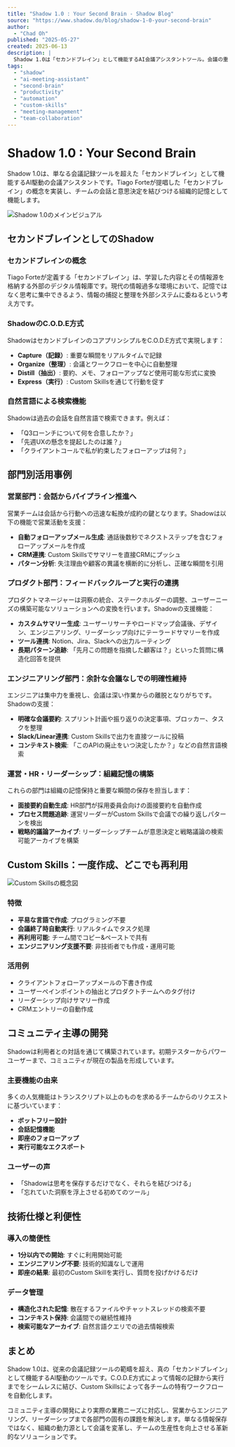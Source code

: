 ```yaml
---
title: "Shadow 1.0 : Your Second Brain - Shadow Blog"
source: "https://www.shadow.do/blog/shadow-1-0-your-second-brain"
author:
  - "Chad Oh"
published: "2025-05-27"
created: 2025-06-13
description: |
  Shadow 1.0は「セカンドブレイン」として機能するAI会議アシスタントツール。会議の重要な瞬間を記録し、フォローアップを自動化し、Custom AI Skillsを通じて会議を実行可能なタスクに変換する革新的なツール。
tags:
  - "shadow"
  - "ai-meeting-assistant"
  - "second-brain"
  - "productivity"
  - "automation"
  - "custom-skills"
  - "meeting-management"
  - "team-collaboration"
---
```


# Shadow 1.0 : Your Second Brain

Shadow 1.0は、単なる会議記録ツールを超えた「セカンドブレイン」として機能するAI駆動の会議アシスタントです。Tiago Forteが提唱した「セカンドブレイン」の概念を実装し、チームの会話と意思決定を結びつける組織的記憶として機能します。

![Shadow 1.0のメインビジュアル](https://cdn.prod.website-files.com/64edb09a169091ea6449b142/682ee76d5122b99267aeb044_Untitled%20design%20(10).png)

## セカンドブレインとしてのShadow

### セカンドブレインの概念

Tiago Forteが定義する「セカンドブレイン」は、学習した内容とその情報源を格納する外部のデジタル情報庫です。現代の情報過多な環境において、記憶ではなく思考に集中できるよう、情報の捕捉と整理を外部システムに委ねるという考え方です。

### ShadowのC.O.D.E方式

ShadowはセカンドブレインのコアプリンシプルをC.O.D.E方式で実現します：

- **Capture（記録）**: 重要な瞬間をリアルタイムで記録
- **Organize（整理）**: 会議とワークフローを中心に自動整理
- **Distill（抽出）**: 要約、メモ、フォローアップなど使用可能な形式に変換
- **Express（実行）**: Custom Skillsを通じて行動を促す

### 自然言語による検索機能

Shadowは過去の会話を自然言語で検索できます。例えば：

- 「Q3ローンチについて何を合意したか？」
- 「先週UXの懸念を提起したのは誰？」
- 「クライアントコールで私が約束したフォローアップは何？」

## 部門別活用事例

### 営業部門：会話からパイプライン推進へ

営業チームは会話から行動への迅速な転換が成約の鍵となります。Shadowは以下の機能で営業活動を支援：

- **自動フォローアップメール生成**: 通話後数秒でネクストステップを含むフォローアップメールを作成
- **CRM連携**: Custom Skillsでサマリーを直接CRMにプッシュ
- **パターン分析**: 失注理由や顧客の異議を横断的に分析し、正確な瞬間を引用

### プロダクト部門：フィードバックループと実行の連携

プロダクトマネージャーは洞察の統合、ステークホルダーの調整、ユーザーニーズの構築可能なソリューションへの変換を行います。Shadowの支援機能：

- **カスタムサマリー生成**: ユーザーリサーチやロードマップ会議後、デザイン、エンジニアリング、リーダーシップ向けにテーラードサマリーを作成
- **ツール連携**: Notion、Jira、Slackへの出力ルーティング
- **長期パターン追跡**: 「先月この問題を指摘した顧客は？」といった質問に構造化回答を提供

### エンジニアリング部門：余計な会議なしでの明確性維持

エンジニアは集中力を重視し、会議は深い作業からの離脱となりがちです。Shadowの支援：

- **明確な会議要約**: スプリント計画や振り返りの決定事項、ブロッカー、タスクを整理
- **Slack/Linear連携**: Custom Skillsで出力を直接ツールに投稿
- **コンテキスト検索**: 「このAPIの廃止をいつ決定したか？」などの自然言語検索

### 運営・HR・リーダーシップ：組織記憶の構築

これらの部門は組織の記憶保持と重要な瞬間の保存を担当します：

- **面接要約自動生成**: HR部門が採用委員会向けの面接要約を自動作成
- **プロセス問題追跡**: 運営リーダーがCustom Skillsで会議での繰り返しパターンを検出
- **戦略的議論アーカイブ**: リーダーシップチームが意思決定と戦略議論の検索可能アーカイブを構築

## Custom Skills：一度作成、どこでも再利用

![Custom Skillsの概念図](https://cdn.prod.website-files.com/64edb09a169091ea6449b142/682f11b4fb5cd15c2a9dec53_Untitled%20design%20(12).png)

### 特徴

- **平易な言語で作成**: プログラミング不要
- **会議終了時自動実行**: リアルタイムでタスク処理
- **再利用可能**: チーム間でコピー&ペーストで共有
- **エンジニアリング支援不要**: 非技術者でも作成・運用可能

### 活用例

- クライアントフォローアップメールの下書き作成
- ユーザーペインポイントの抽出とプロダクトチームへのタグ付け
- リーダーシップ向けサマリー作成
- CRMエントリーの自動作成

## コミュニティ主導の開発

Shadowは利用者との対話を通じて構築されています。初期テスターからパワーユーザーまで、コミュニティが現在の製品を形成しています。

### 主要機能の由来

多くの人気機能はトランスクリプト以上のものを求めるチームからのリクエストに基づいています：

- **ボットフリー設計**
- **会話記憶機能**
- **即座のフォローアップ**
- **実行可能なエクスポート**

### ユーザーの声

- 「Shadowは思考を保存するだけでなく、それらを結びつける」
- 「忘れていた洞察を浮上させる初めてのツール」

## 技術仕様と利便性

### 導入の簡便性

- **1分以内での開始**: すぐに利用開始可能
- **エンジニアリング不要**: 技術的知識なしで運用
- **即座の結果**: 最初のCustom Skillを実行し、質問を投げかけるだけ

### データ管理

- **構造化された記憶**: 散在するファイルやチャットスレッドの検索不要
- **コンテキスト保持**: 会議間での継続性維持
- **検索可能なアーカイブ**: 自然言語クエリでの過去情報検索

## まとめ

Shadow 1.0は、従来の会議記録ツールの範疇を超え、真の「セカンドブレイン」として機能するAI駆動のツールです。C.O.D.E方式によって情報の記録から実行までをシームレスに結び、Custom Skillsによって各チームの特有ワークフローを自動化します。

コミュニティ主導の開発により実際の業務ニーズに対応し、営業からエンジニアリング、リーダーシップまで各部門の固有の課題を解決します。単なる情報保存ではなく、組織の動力源として会議を変革し、チームの生産性を向上させる革新的なソリューションです。
